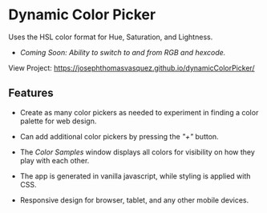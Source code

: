 # Dynamic Color Picker

Uses the HSL color format for Hue, Saturation, and Lightness.
* *Coming Soon: Ability to switch to and from RGB and hexcode.*

View Project: https://josephthomasvasquez.github.io/dynamicColorPicker/

## Features
* Create as many color pickers as needed to experiment in finding a color palette for web design.

* Can add additional color pickers by pressing the *"+"* button.

* The *Color Samples* window displays all colors for visibility on how they play with each other.

* The app is generated in vanilla javascript, while styling is applied with CSS.

* Responsive design for browser, tablet, and any other mobile devices.
